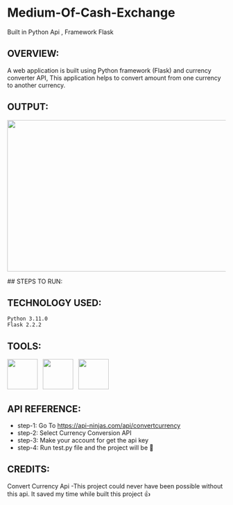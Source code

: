 # Medium-Of-Cash-Exchange
Built in Python Api , Framework Flask 

## OVERVIEW:
   A web application is built using Python framework (Flask) and currency converter API,
   This application helps to convert amount from one currency to another currency. 

## OUTPUT:
   <p align="center"><img src="https://user-images.githubusercontent.com/122221586/225337968-611cf09f-8fc1-4f74-8f23-0446c7a09091.png" width="600" height="350">
   </p>
## STEPS TO RUN:

## TECHNOLOGY USED:
    Python 3.11.0
    Flask 2.2.2
## TOOLS:
   <p><img src="https://user-images.githubusercontent.com/125151906/220073302-61e5bb1b-d55e-453f-9c1e-3cd0bd64e4f2.png"             width="70" height="70">&nbsp;&nbsp;
   <img src="https://encrypted-tbn0.gstatic.com/images?q=tbn:ANd9GcSS9v00g4XP1X0sFzxp64FIBSIgchtoRkAZSj_fjzq75u16gd3RcOmWYHJazTTHc6WSt30&usqp=CAU" width="70" height="70">&nbsp;&nbsp;
   <img src="https://encrypted-tbn0.gstatic.com/images?q=tbn:ANd9GcRihXU8PH96OIWZ9RrD1-alJOeIOuv4yc2jH6CLmHyCJuuxg6vK-Xn05tXIrN4g0YhVM7U&usqp=CAU" width="70" height="70">&nbsp;&nbsp;</p>
   
## API REFERENCE:
   - step-1: Go To https://api-ninjas.com/api/convertcurrency
   - step-2: Select Currency Conversion API
   - step-3: Make your account for get the api key
   - step-4: Run test.py file and the project will be 🚀

## CREDITS: 
   Convert Currency Api -This project could never have been possible without this api. It saved my time while built this project   👍 
